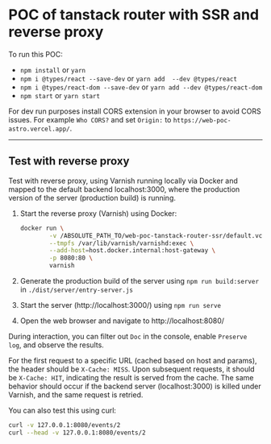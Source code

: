 # POC of tanstack router with SSR and reverse proxy

To run this POC:

- `npm install` or `yarn`
- `npm i @types/react --save-dev` or `yarn add  --dev @types/react`
- `npm i @types/react-dom --save-dev` or `yarn add --dev @types/react-dom`
- `npm start` or `yarn start`

For dev run purposes install CORS extension in your browser to avoid CORS issues. For example `Who CORS?` and set `Origin:` to `https://web-poc-astro.vercel.app/`.

-----
## Test with reverse proxy

Test with reverse proxy, using Varnish running locally via Docker and mapped to the default backend localhost:3000, where the production version of the server (production build) is running.

1. Start the reverse proxy (Varnish) using Docker:
   ```bash
   docker run \
           -v /ABSOLUTE_PATH_TO/web-poc-tanstack-router-ssr/default.vcl:/etc/varnish/default.vcl:ro \
           --tmpfs /var/lib/varnish/varnishd:exec \
           --add-host=host.docker.internal:host-gateway \
           -p 8080:80 \
           varnish
   ```

2. Generate the production build of the server using `npm run build:server` in `./dist/server/entry-server.js`


3. Start the server (http://localhost:3000/) using `npm run serve`


4. Open the web browser and navigate to http://localhost:8080/

During interaction, you can filter out `Doc` in the console, enable `Preserve log`, and observe the results.

For the first request to a specific URL (cached based on host and params), the header should be `X-Cache: MISS`. Upon subsequent requests, it should be `X-Cache: HIT`, indicating the result is served from the cache. The same behavior should occur if the backend server (localhost:3000) is killed under Varnish, and the same request is retried.

You can also test this using curl:
```bash
curl -v 127.0.0.1:8080/events/2
curl --head -v 127.0.0.1:8080/events/2
```
